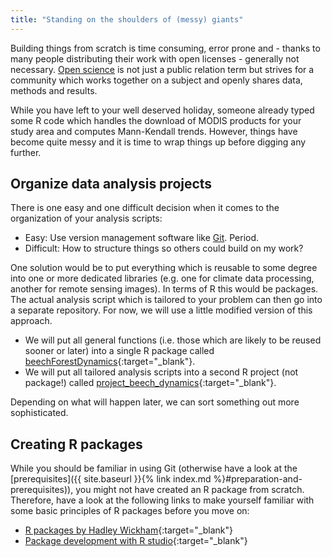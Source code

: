 ```yaml
---
title: "Standing on the shoulders of (messy) giants"
---
```


Building things from scratch is time consuming, error prone and - thanks to many people distributing their work with open licenses - generally not necessary. [Open science](https://os.helmholtz.de/) is not just a public relation term but strives for a community which works together on a subject and openly shares data, methods and results.

While you have left to your well deserved holiday, someone already typed some R code which handles the download of MODIS products for your study area and computes Mann-Kendall trends. However, things have become quite messy and it is time to wrap things up before digging any further.


## Organize data analysis projects

There is one easy and one difficult decision when it comes to the organization of your analysis scripts:
* Easy: Use version management software like [Git](https://git-scm.com/). Period.
* Difficult: How to structure things so others could build on my work?

One solution would be to put everything which is reusable to some degree into one or more dedicated libraries (e.g. one for climate data processing, another for remote sensing images). In terms of R this would be packages. The actual analysis script which is tailored to your problem can then go into a separate repository. For now, we will use a little modified version of this approach.

* We will put all general functions (i.e. those which are likely to be reused sooner or later) into a single R package called [beechForestDynamics](https://github.com/marburg-open-courseware/beechForestDynamics){:target="_blank"}.
* We will put all tailored analysis scripts into a second R project (not package!) called [project_beech_dynamics](https://github.com/marburg-open-courseware/project_beech_dynamics){:target="_blank"}.

Depending on what will happen later, we can sort something out more sophisticated.



## Creating R packages

While you should be familiar in using Git (otherwise have a look at the [prerequisites]({{ site.baseurl }}{% link index.md %}#preparation-and-prerequisites)), you might not have created an R package from scratch. Therefore, have a look at the following links to make yourself familiar with some basic principles of R packages before you move on:

* [R packages by Hadley Wickham](http://r-pkgs.had.co.nz/tests.html){:target="_blank"}
* [Package development with R studio](https://support.rstudio.com/hc/en-us/sections/200130627-Package-Development){:target="_blank"}